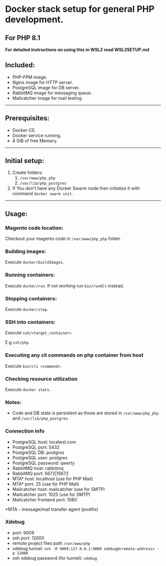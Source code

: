 # Docker stack setup for general PHP development.

## For PHP 8.1

**For detailed instructions on using this in WSL2 read WSL2SETUP.md**

## Included:
- PHP-FPM image.
- Nginx image for HTTP server.
- PostgreSQL image for DB server.
- RabbitMQ image for messaging queue.
- Mailcatcher image for mail testing.
___

## Prerequisites:
- Docker-CE.
- Docker service running.
- 8 GiB of free Memory.
---

## Initial setup:
1. Create folders:
   1. `/var/www/php_php`
   2. `/var/lib/php_postgres`
2. If You don't have any Docker Swarm node then initialize it with command `docker swarm init`.
___

## Usage:

### Magento code location:
Checkout your magento code in `/var/www/php_php` folder.

### Building images:
Execute `docker/buildImages`.

### Running containers:
Execute `docker/run`. If not working run `bin/runAlt` instead.

### Stopping containers:
Execute `docker/stop`.

### SSH into containers:
Execute `ssh/<target_container>`.

E.g `ssh/php`.

### Executing any cli commands on php container from host
Execute `bin/cli <command>`.

### Checking resource utilization
Execute `docker stats`.

### Notes:
- Code and DB state is persistent as those are stored in `/var/www/php_php` and `/var/lib/php_postgres`.

### Connection info
- PostgreSQL host: localwsl.com
- PostgreSQL port: 5432
- PostgreSQL DB: postgres
- PostgreSQL user: postgres
- PostgreSQL password: qwerty
- RabbitMQ host: rabbitmq
- RabbitMQ port: 5672|15672
- MTA* host: localhost (use for PHP Mail)
- MTA* port: 25 (use for PHP Mail)
- Mailcatcher host: mailcatcher (use for SMTP)
- Mailcatcher port: 1025 (use for SMTP)
- Mailcatcher frontend port: 1080

*MTA - message/mail transfer agent (postfix)

### Xdebug
- port: 9009
- ssh port: 12000
- remote project files path `/var/www/php`
- xdebug tunnel: `ssh -R 9009:127.0.0.1:9009 xdebug@<remote-address> -p 12000`
- ssh xdebug password (for tunnel): `xdebug`